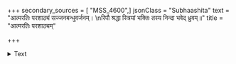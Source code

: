 +++
secondary_sources = [ "MSS_4600",]
jsonClass = "Subhaashita"
text = "आत्मरतिः परशाठ्यं सज्जनबन्धुवर्जनम्।  \nरिपौ श्रद्धा स्त्रियां भक्तिः तस्य निन्दा भवेद् ध्रुवम्॥"
title = "आत्मरतिः परशाठ्यम्"

+++

<details><summary>Text</summary>

आत्मरतिः परशाठ्यं सज्जनबन्धुवर्जनम्।  
रिपौ श्रद्धा स्त्रियां भक्तिः तस्य निन्दा भवेद् ध्रुवम्॥
</details>
